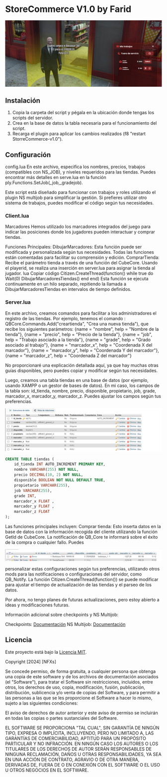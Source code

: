 # StoreCommerce V1.0 by Farid

![Funcionamiento](./StoreCommerce.png)


## Instalación
1. Copia la carpeta del script y pégala en la ubicación donde tengas los scripts del servidor.
2. Crea en la base de datos la tabla necesaria para el funcionamiento del script.
3. Recarga el plugin para aplicar los cambios realizados (f8 "restart StorreCommerce-v1.0").

## Configuración
config.lua
En este archivo, especifica los nombres, precios, trabajos (compatibles con NS_JOB), y niveles requeridos para las tiendas. Puedes encontrar más detalles en serve.lua en la función ply.Functions.SetJob(_job,_gradejob).

Este script está diseñado para funcionar con trabajos y roles utilizando el plugin NS multijob para simplificar la gestión. Si prefieres utilizar otro sistema de trabajos, puedes modificar el código según tus necesidades.

### Client.lua
Marcadores
Hemos utilizado los marcadores integrados del juego para indicar las posiciones donde los jugadores pueden interactuar y comprar tiendas.

Funciones Principales:
DibujarMarcadores: Esta función puede ser modificada y personalizada según tus necesidades. Todas las funciones están comentadas para facilitar su comprensión y edición.
ComprarTienda: Recibe el parámetro tienda a través de una función del CubeCore. Usando el playerid, se realiza una inserción en server.lua para asignar la tienda al jugador.
lua
Copiar código
Citizen.CreateThread(function()
    while true do
        Wait(0)
        DibujarMarcadoresTiendas()
    end
end)
Esta función se ejecuta continuamente en un hilo separado, repitiendo la llamada a DibujarMarcadoresTiendas en intervalos de tiempo definidos.

### Server.lua
En este archivo, creamos comandos para facilitar a los administradores el registro de las tiendas.
Por ejemplo, tenemos el comando : QBCore.Commands.Add("creartienda", "Crea una nueva tienda"), que recibe los siguientes parámetros:
{name = "nombre", help = "Nombre de la tienda"},
{name = "precio", help = "Precio de la tienda"},
{name = "job", help = "Trabajo asociado a la tienda"},
{name = "grade", help = "Grado asociado al trabajo"},
{name = "marcador_x", help = "Coordenada X del marcador"},
{name = "marcador_y", help = "Coordenada Y del marcador"},
{name = "marcador_z", help = "Coordenada Z del marcador"}

No proporcionaré una explicación detallada aquí, ya que hay muchas otras guías disponibles, pero puedes copiar y modificar según tus necesidades.

Luego, creamos una tabla tiendas en una base de datos (por ejemplo, usando XAMPP o un gestor de bases de datos). En mi caso, los campos de la tabla son: id_tienda, nombre, precio, disponible, propietario, job, grade, marcador_x, marcador_y, marcador_z. Puedes ajustar los campos según tus preferencias.

![Ejemplo de la base de datos creada](./Database1.png)


```sql
CREATE TABLE tiendas (
    id_tienda INT AUTO_INCREMENT PRIMARY KEY,
    nombre VARCHAR(255) NOT NULL,
    precio DECIMAL(10, 2) NOT NULL,
    disponible BOOLEAN NOT NULL DEFAULT TRUE,
    propietario VARCHAR(255),
    job VARCHAR(255),
    grade INT,
    marcador_x FLOAT ,
    marcador_y FLOAT ,
    marcador_z FLOAT 
);
```


Las funciones principales incluyen:
Comprar tienda: Esto inserta datos en la base de datos con la información recogida del cliente utilizando la función GetId de CubeCore. La notificación de QB_Core te informará sobre el éxito de la compra o cualquier fallo. Puedes 

![Insert en la base de datos](./Database2.png)

personalizar estas configuraciones según tus preferencias, utilizando otros mods para las notificaciones o configuraciones del servidor, como QB_Notify.
La función Citizen.CreateThread(function()) se puede modificar para ajustar el tiempo de actualización de las tiendas y el parseo de los datos.

Por ahora, no tengo planes de futuras actualizaciones, pero estoy abierto a ideas y modificaciones futuras.

Información adicional sobre checkpoints y NS Multijob:

Checkpoints: [Documentación](https://docs.fivem.net/docs/game-references/checkpoints/)
NS Multijob: [Documentación](https://www.docs.nsscripts.com/job-scripts/ns-multijob/customisation)

## Licencia

Este proyecto está bajo la [Licencia MIT](LICENSE).

Copyright [2024] [NFXs]

Se concede permiso, de forma gratuita, a cualquier persona que obtenga una copia de este software y de los archivos de documentación asociados (el "Software"), para tratar el Software sin restricciones, incluidos, entre otros, los derechos de uso, copia, modificación, fusión, publicación, distribución, sublicencia y/o venta de copias del Software, y para permitir a las personas a las que se les proporcione el Software a hacer lo mismo, sujeto a las siguientes condiciones:

El aviso de derechos de autor anterior y este aviso de permiso se incluirán en todas las copias o partes sustanciales del Software.

EL SOFTWARE SE PROPORCIONA "TAL CUAL", SIN GARANTÍA DE NINGÚN TIPO, EXPRESA O IMPLÍCITA, INCLUYENDO, PERO NO LIMITADO A, LAS GARANTÍAS DE COMERCIABILIDAD, APTITUD PARA UN PROPÓSITO PARTICULAR Y NO INFRACCIÓN. EN NINGÚN CASO LOS AUTORES O LOS TITULARES DE LOS DERECHOS DE AUTOR SERÁN RESPONSABLES DE NINGUNA RECLAMACIÓN, DAÑOS U OTRAS RESPONSABILIDADES, YA SEA EN UNA ACCIÓN DE CONTRATO, AGRAVIO O DE OTRA MANERA, DERIVADAS DE, FUERA DE O EN CONEXIÓN CON EL SOFTWARE O EL USO U OTROS NEGOCIOS EN EL SOFTWARE.

